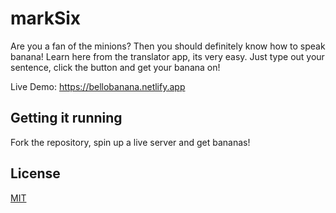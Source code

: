 # markSix

Are you a fan of the minions? Then you should definitely know how to speak banana! Learn here from the translator app, its very easy.
Just type out your sentence, click the button and get your banana on!

Live Demo: https://bellobanana.netlify.app

## Getting it running

Fork the repository, spin up a live server and get bananas!

## License
[MIT](https://choosealicense.com/licenses/mit/)